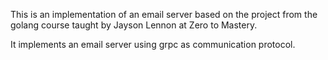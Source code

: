 This is an implementation of an email server based on the project from the golang course taught by Jayson Lennon at Zero to Mastery.

It implements an email server using grpc as communication protocol. 
